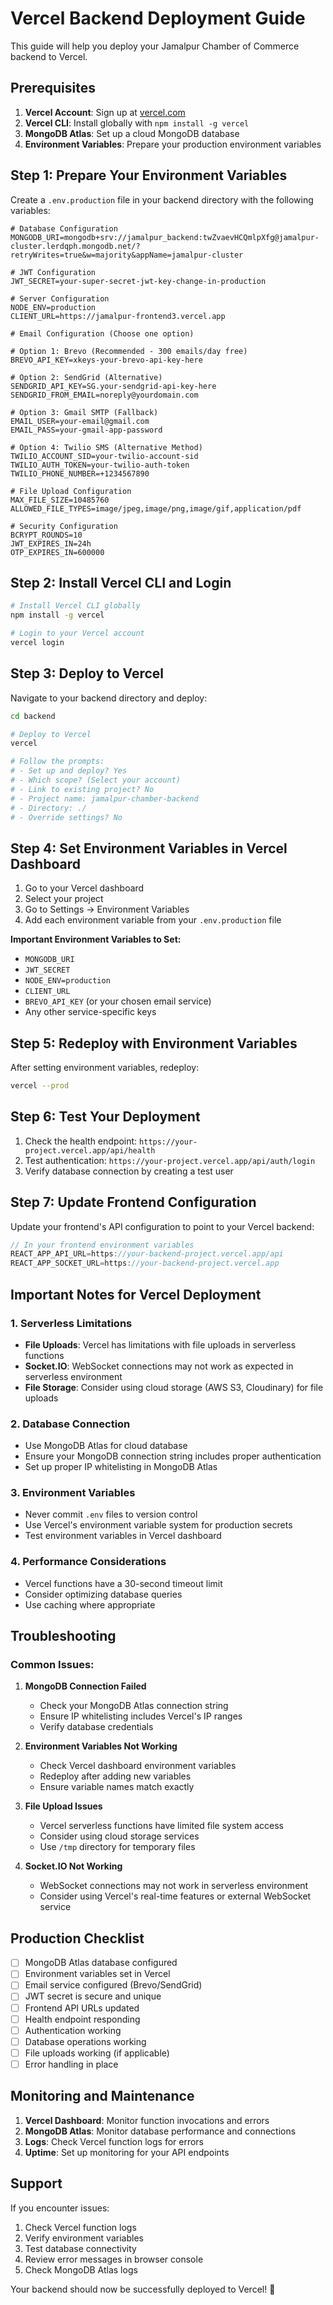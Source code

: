 # Vercel Backend Deployment Guide

This guide will help you deploy your Jamalpur Chamber of Commerce backend to Vercel.

## Prerequisites

1. **Vercel Account**: Sign up at [vercel.com](https://vercel.com)
2. **Vercel CLI**: Install globally with `npm install -g vercel`
3. **MongoDB Atlas**: Set up a cloud MongoDB database
4. **Environment Variables**: Prepare your production environment variables

## Step 1: Prepare Your Environment Variables

Create a `.env.production` file in your backend directory with the following variables:

```env
# Database Configuration
MONGODB_URI=mongodb+srv://jamalpur_backend:twZvaevHCQmlpXfg@jamalpur-cluster.lerdqph.mongodb.net/?retryWrites=true&w=majority&appName=jamalpur-cluster

# JWT Configuration
JWT_SECRET=your-super-secret-jwt-key-change-in-production

# Server Configuration
NODE_ENV=production
CLIENT_URL=https://jamalpur-frontend3.vercel.app

# Email Configuration (Choose one option)

# Option 1: Brevo (Recommended - 300 emails/day free)
BREVO_API_KEY=xkeys-your-brevo-api-key-here

# Option 2: SendGrid (Alternative)
SENDGRID_API_KEY=SG.your-sendgrid-api-key-here
SENDGRID_FROM_EMAIL=noreply@yourdomain.com

# Option 3: Gmail SMTP (Fallback)
EMAIL_USER=your-email@gmail.com
EMAIL_PASS=your-gmail-app-password

# Option 4: Twilio SMS (Alternative Method)
TWILIO_ACCOUNT_SID=your-twilio-account-sid
TWILIO_AUTH_TOKEN=your-twilio-auth-token
TWILIO_PHONE_NUMBER=+1234567890

# File Upload Configuration
MAX_FILE_SIZE=10485760
ALLOWED_FILE_TYPES=image/jpeg,image/png,image/gif,application/pdf

# Security Configuration
BCRYPT_ROUNDS=10
JWT_EXPIRES_IN=24h
OTP_EXPIRES_IN=600000
```

## Step 2: Install Vercel CLI and Login

```bash
# Install Vercel CLI globally
npm install -g vercel

# Login to your Vercel account
vercel login
```

## Step 3: Deploy to Vercel

Navigate to your backend directory and deploy:

```bash
cd backend

# Deploy to Vercel
vercel

# Follow the prompts:
# - Set up and deploy? Yes
# - Which scope? (Select your account)
# - Link to existing project? No
# - Project name: jamalpur-chamber-backend
# - Directory: ./
# - Override settings? No
```

## Step 4: Set Environment Variables in Vercel Dashboard

1. Go to your Vercel dashboard
2. Select your project
3. Go to Settings → Environment Variables
4. Add each environment variable from your `.env.production` file

**Important Environment Variables to Set:**
- `MONGODB_URI`
- `JWT_SECRET`
- `NODE_ENV=production`
- `CLIENT_URL`
- `BREVO_API_KEY` (or your chosen email service)
- Any other service-specific keys

## Step 5: Redeploy with Environment Variables

After setting environment variables, redeploy:

```bash
vercel --prod
```

## Step 6: Test Your Deployment

1. Check the health endpoint: `https://your-project.vercel.app/api/health`
2. Test authentication: `https://your-project.vercel.app/api/auth/login`
3. Verify database connection by creating a test user

## Step 7: Update Frontend Configuration

Update your frontend's API configuration to point to your Vercel backend:

```javascript
// In your frontend environment variables
REACT_APP_API_URL=https://your-backend-project.vercel.app/api
REACT_APP_SOCKET_URL=https://your-backend-project.vercel.app
```

## Important Notes for Vercel Deployment

### 1. Serverless Limitations
- **File Uploads**: Vercel has limitations with file uploads in serverless functions
- **Socket.IO**: WebSocket connections may not work as expected in serverless environment
- **File Storage**: Consider using cloud storage (AWS S3, Cloudinary) for file uploads

### 2. Database Connection
- Use MongoDB Atlas for cloud database
- Ensure your MongoDB connection string includes proper authentication
- Set up proper IP whitelisting in MongoDB Atlas

### 3. Environment Variables
- Never commit `.env` files to version control
- Use Vercel's environment variable system for production secrets
- Test environment variables in Vercel dashboard

### 4. Performance Considerations
- Vercel functions have a 30-second timeout limit
- Consider optimizing database queries
- Use caching where appropriate

## Troubleshooting

### Common Issues:

1. **MongoDB Connection Failed**
   - Check your MongoDB Atlas connection string
   - Ensure IP whitelisting includes Vercel's IP ranges
   - Verify database credentials

2. **Environment Variables Not Working**
   - Check Vercel dashboard environment variables
   - Redeploy after adding new variables
   - Ensure variable names match exactly

3. **File Upload Issues**
   - Vercel serverless functions have limited file system access
   - Consider using cloud storage services
   - Use `/tmp` directory for temporary files

4. **Socket.IO Not Working**
   - WebSocket connections may not work in serverless environment
   - Consider using Vercel's real-time features or external WebSocket service

## Production Checklist

- [ ] MongoDB Atlas database configured
- [ ] Environment variables set in Vercel
- [ ] Email service configured (Brevo/SendGrid)
- [ ] JWT secret is secure and unique
- [ ] Frontend API URLs updated
- [ ] Health endpoint responding
- [ ] Authentication working
- [ ] Database operations working
- [ ] File uploads working (if applicable)
- [ ] Error handling in place

## Monitoring and Maintenance

1. **Vercel Dashboard**: Monitor function invocations and errors
2. **MongoDB Atlas**: Monitor database performance and connections
3. **Logs**: Check Vercel function logs for errors
4. **Uptime**: Set up monitoring for your API endpoints

## Support

If you encounter issues:
1. Check Vercel function logs
2. Verify environment variables
3. Test database connectivity
4. Review error messages in browser console
5. Check MongoDB Atlas logs

Your backend should now be successfully deployed to Vercel! 🚀

